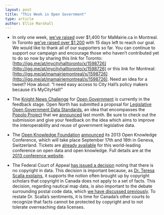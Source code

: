 ```yaml
---
layout: post
title: "This Week in Open Government"
type: article
author: Ellie Marshall
---
```

- In only one week, [we’ve raised](http://igg.me/at/mamairiemontreal/x/1598726) over $1,400 for MaMairie.ca in Montreal. In Toronto [we’ve raised over $1,200](http://igg.me/at/mycityhalltoronto/x/1598726) with 15 days left to reach our goal. We would like to thank all of our supporters so far. You can continue to support our campaign and encourage those who haven’t contributed yet to do so now by sharing this link for Toronto:  [http://igg.me/at/mycityhalltoronto/x/1598726](http://igg.me/at/mycityhalltoronto/x/1598726) or this link for Montreal: [http://igg.me/at/mamairiemontreal/x/1598726](http://igg.me/at/mamairiemontreal/x/1598726). Need an idea for a tweet? How about: “I need easy access to City Hall’s policy makers because it’s MyCityHall!”

- The [Knight News Challenge](https://www.newschallenge.org/) for [Open Government](https://www.newschallenge.org/open/open-government/applause-feedback/) is currently in the feedback stage. Open North has submitted a proposal for [Legislative Open Government Data Standards](https://www.newschallenge.org/open/open-government/submission/legislative-open-government-data-standards/), an idea that encompasses the [Popolo Project](http://www.popoloproject.com) that we [announced](http://blog.opennorth.ca/2013/02/21/update-on-opengovernment/) last month. Be sure to check out the submission and give your feedback on the idea which aims to improve the interoperability and reuse of government legislative data.

- The [Open Knowledge Foundation](http://okfn.org) [announced](http://blog.okfn.org/2013/03/21/announcing-the-open-knowledge-conference-2013-open-data-broad-deep-connected/) its 2013 Open Knowledge Conference, which will take place September 17th and 18th in Geneva, Switzerland. Tickets are [already available](http://okcon.org/tickets/) for this world-leading conference on open data and open knowledge. Full details are at the [2013 conference website](http://okcon.org/).

- The Federal Court of Appeal [has issued a decision](http://www.canlii.org/en/ca/fca/doc/2013/2013fca63/2013fca63.html) noting that there is no copyright in data. This decision is important because, as [Dr. Teresa Scalla explains](http://www.teresascassa.ca/index.php?option=com_k2&view=item&id=124:federal-#), it supports the notion often brought up by copyright scholars that copyright in Canada does not apply to a set of facts. This decision, regarding nautical map data, is also important to the debate surrounding postal code data, which [we have discussed previously](http://blog.opennorth.ca/2013/03/05/open-postal-code-data-now/). To restate Dr. Scalla’s sentiments, it is time for Canada’s other courts to recognize that facts cannot be protected by copyright and to not tolerate overreaching data licenses. 